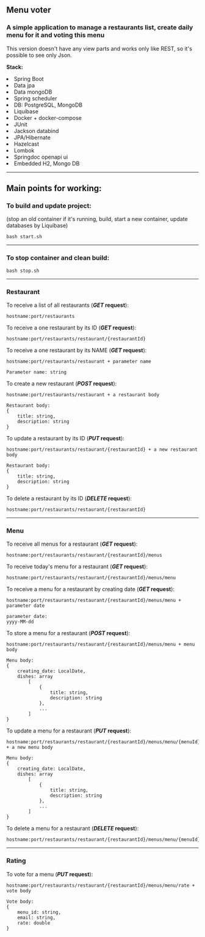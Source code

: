 <h2> Menu voter</h2>
<h3> A simple application to manage a restaurants list, create daily menu for it and voting this menu</h3>
<p>This version doesn't have any view parts and works only like REST, so it's possible to see
only Json. </p>

<b>Stack:</b>
<li>Spring Boot</li>
<li>Data jpa</li>
<li>Data mongoDB</li>
<li>Spring scheduler</li>
<li>DB: PostgreSQL, MongoDB</li>
<li>Liquibase</li>
<li>Docker + docker-compose</li>
<li>JUnit</li>
<li>Jackson databind</li>
<li>JPA/Hibernate</li>
<li>Hazelcast</li>
<li>Lombok</li>
<li>Springdoc openapi ui</li>
<li>Embedded H2, Mongo DB</li>
<hr>
<h2>Main points for working:</h2>


<h3>To build and update project:</h3>
<p>(stop an old container if it's running, build, start a new container, update databases by Liquibase)</p>

    bash start.sh
<hr>

<h3>To stop container and clean build:</h3>
    
    bash stop.sh
<hr>

<h3>Restaurant</h3>
<p>
    To receive a list of all restaurants (<b><i>GET</i> request</b>): 

    hostname:port/restaurants
</p>


<p>
    To receive a one restaurant by its ID (<b><i>GET</i> request</b>):

    hostname:port/restaurants/restaurant/{restaurantId}
</p>


<p>
    To receive a one restaurant by its NAME (<b><i>GET</i> request</b>):

    hostname:port/restaurants/restaurant + parameter name

    Parameter name: string
</p>


<p>
    To create a new restaurant (<b><i>POST</i> request</b>):

    hostname:port/restaurants/restaurant + a restaurant body

    Restaurant body:
    {
        title: string,
        description: string
    }
</p>


<p>
    To update a restaurant by its ID (<b><i>PUT</i> request</b>):

    hostname:port/restaurants/restaurant/{restaurantId} + a new restaurant body

    Restaurant body:
    {
        title: string,
        description: string
    }
</p>


<p>
    To delete a restaurant by its ID (<b><i>DELETE</i> request</b>):

    hostname:port/restaurants/restaurant/{restaurantId}
</p>
<hr>

<h3>Menu</h3>
<p>
    To receive all menus for a restaurant (<b><i>GET</i> request</b>):
    
    hostname:port/restaurants/restaurant/{restaurantId}/menus
</p>

<p>
    To receive today's menu for a restaurant (<b><i>GET</i> request</b>):

    hostname:port/restaurants/restaurant/{restaurantId}/menus/menu
</p>

<p>
    To receive a menu for a restaurant by creating date (<b><i>GET</i> request</b>):

    hostname:port/restaurants/restaurant/{restaurantId}/menus/menu + parameter date

    parameter date: 
    yyyy-MM-dd
</p>

<p>
    To store a menu for a restaurant (<b><i>POST</i> request</b>):

    hostname:port/restaurants/restaurant/{restaurantId}/menus/menu + menu body
    
    Menu body:
    {
        creating_date: LocalDate,
        dishes: array
            [
                {
                    title: string,
                    description: string
                },  
                ...
            ]
    }
</p>

<p>
    To update a menu for a restaurant (<b><i>PUT</i> request</b>):

    hostname:port/restaurants/restaurant/{restaurantId}/menus/menu/{menuId} + a new menu body
    
    Menu body:
    {
        creating_date: LocalDate,
        dishes: array
            [
                {
                    title: string,
                    description: string
                },  
                ...
            ]
    }
</p>

<p>
    To delete a menu for a restaurant (<b><i>DELETE</i> request</b>):

    hostname:port/restaurants/restaurant/{restaurantId}/menus/menu/{menuId}
</p>
<hr>

<h3>Rating</h3>

<p>
    To vote for a menu (<b><i>PUT</i> request</b>):
    
    hostname:port/restaurants/restaurant/{restaurantId}/menus/menu/rate + vote body
    
    Vote body:
    {
        menu_id: string,
        email: string,
        rate: double
    }
</p>
